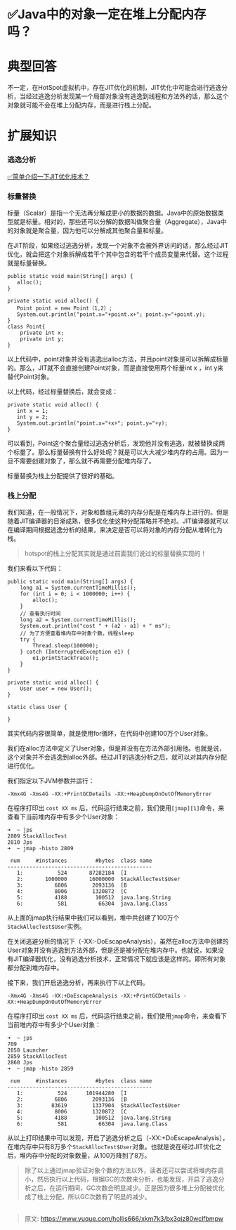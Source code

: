 # ✅Java中的对象一定在堆上分配内存吗？

# 典型回答


不一定，在HotSpot虚拟机中，存在JIT优化的机制，JIT优化中可能会进行逃逸分析，当经过逃逸分析发现某一个局部对象没有逃逸到线程和方法外的话，那么这个对象就可能不会在堆上分配内存，而是进行栈上分配。



# 扩展知识


### 逃逸分析


[✅简单介绍一下JIT优化技术？](https://www.yuque.com/hollis666/xkm7k3/nkr4ge#S0gWS)



### 标量替换


标量（Scalar）是指一个无法再分解成更小的数据的数据。Java中的原始数据类型就是标量。相对的，那些还可以分解的数据叫做聚合量（Aggregate），Java中的对象就是聚合量，因为他可以分解成其他聚合量和标量。



在JIT阶段，如果经过逃逸分析，发现一个对象不会被外界访问的话，那么经过JIT优化，就会把这个对象拆解成若干个其中包含的若干个成员变量来代替。这个过程就是标量替换。



```plain
public static void main(String[] args) {
   alloc();
}

private static void alloc() {
   Point point = new Point（1,2）;
   System.out.println("point.x="+point.x+"; point.y="+point.y);
}
class Point{
    private int x;
    private int y;
}
```



以上代码中，point对象并没有逃逸出alloc方法，并且point对象是可以拆解成标量的。那么，JIT就不会直接创建Point对象，而是直接使用两个标量int x ，int y来替代Point对象。



以上代码，经过标量替换后，就会变成：



```plain
private static void alloc() {
   int x = 1;
   int y = 2;
   System.out.println("point.x="+x+"; point.y="+y);
}
```



可以看到，Point这个聚合量经过逃逸分析后，发现他并没有逃逸，就被替换成两个标量了。那么标量替换有什么好处呢？就是可以大大减少堆内存的占用。因为一旦不需要创建对象了，那么就不再需要分配堆内存了。



标量替换为栈上分配提供了很好的基础。

### 栈上分配


我们知道，在一般情况下，对象和数组元素的内存分配是在堆内存上进行的。但是随着JIT编译器的日渐成熟，很多优化使这种分配策略并不绝对。JIT编译器就可以在编译期间根据逃逸分析的结果，来决定是否可以将对象的内存分配从堆转化为栈。



> hotspot的栈上分配其实就是通过前面我们说过的标量替换实现的！
>



我们来看以下代码：



```plain
public static void main(String[] args) {
    long a1 = System.currentTimeMillis();
    for (int i = 0; i < 1000000; i++) {
        alloc();
    }
    // 查看执行时间
    long a2 = System.currentTimeMillis();
    System.out.println("cost " + (a2 - a1) + " ms");
    // 为了方便查看堆内存中对象个数，线程sleep
    try {
        Thread.sleep(100000);
    } catch (InterruptedException e1) {
        e1.printStackTrace();
    }
}

private static void alloc() {
    User user = new User();
}

static class User {

}
```



其实代码内容很简单，就是使用for循环，在代码中创建100万个User对象。



我们在alloc方法中定义了User对象，但是并没有在方法外部引用他。也就是说，这个对象并不会逃逸到alloc外部。经过JIT的逃逸分析之后，就可以对其内存分配进行优化。



我们指定以下JVM参数并运行：



```plain
-Xmx4G -Xms4G -XX:+PrintGCDetails -XX:+HeapDumpOnOutOfMemoryError
```



在程序打印出 `cost XX ms` 后，代码运行结束之前，我们使用`[jmap][1]`命令，来查看下当前堆内存中有多少个User对象：



```plain
➜  ~ jps
2809 StackAllocTest
2810 Jps
➜  ~ jmap -histo 2809

 num     #instances         #bytes  class name
----------------------------------------------
   1:           524       87282184  [I
   2:       1000000       16000000  StackAllocTest$User
   3:          6806        2093136  [B
   4:          8006        1320872  [C
   5:          4188         100512  java.lang.String
   6:           581          66304  java.lang.Class
```



从上面的jmap执行结果中我们可以看到，堆中共创建了100万个`StackAllocTest$User`实例。



在关闭逃避分析的情况下（-XX:-DoEscapeAnalysis），虽然在alloc方法中创建的User对象并没有逃逸到方法外部，但是还是被分配在堆内存中。也就说，如果没有JIT编译器优化，没有逃逸分析技术，正常情况下就应该是这样的。即所有对象都分配到堆内存中。



接下来，我们开启逃逸分析，再来执行下以上代码。



```plain
-Xmx4G -Xms4G -XX:+DoEscapeAnalysis -XX:+PrintGCDetails -XX:+HeapDumpOnOutOfMemoryError
```



在程序打印出 `cost XX ms` 后，代码运行结束之前，我们使用`jmap`命令，来查看下当前堆内存中有多少个User对象：



```plain
➜  ~ jps
709
2858 Launcher
2859 StackAllocTest
2860 Jps
➜  ~ jmap -histo 2859

 num     #instances         #bytes  class name
----------------------------------------------
   1:           524      101944280  [I
   2:          6806        2093136  [B
   3:         83619        1337904  StackAllocTest$User
   4:          8006        1320872  [C
   5:          4188         100512  java.lang.String
   6:           581          66304  java.lang.Class
```



从以上打印结果中可以发现，开启了逃逸分析之后（-XX:+DoEscapeAnalysis），在堆内存中只有8万多个`StackAllocTest$User`对象。也就是说在经过JIT优化之后，堆内存中分配的对象数量，从100万降到了8万。



> 除了以上通过jmap验证对象个数的方法以外，读者还可以尝试将堆内存调小，然后执行以上代码，根据GC的次数来分析，也能发现，开启了逃逸分析之后，在运行期间，GC次数会明显减少。正是因为很多堆上分配被优化成了栈上分配，所以GC次数有了明显的减少。
>



## 


> 原文: <https://www.yuque.com/hollis666/xkm7k3/bx3qiz80wclfbmpw>